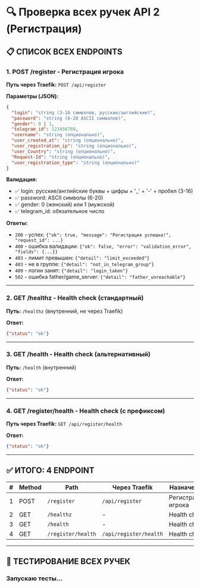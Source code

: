 # 🔍 Проверка всех ручек API 2 (Регистрация)

## 📋 СПИСОК ВСЕХ ENDPOINTS

### 1. POST /register - Регистрация игрока
**Путь через Traefik:** `POST /api/register`

**Параметры (JSON):**
```json
{
  "login": "string (3-16 символов, русские/английские)",
  "password": "string (6-20 ASCII символов)",
  "gender": 0 | 1,
  "telegram_id": 123456789,
  "username": "string (опционально)",
  "user_created_at": "string (опционально)",
  "user_registration_ip": "string (опционально)",
  "user_Country": "string (опционально)",
  "Request-Id": "string (опционально)",
  "user_registration_type": "string (опционально)"
}
```

**Валидация:**
- ✅ login: русские/английские буквы + цифры + '_' + '-' + пробел (3-16)
- ✅ password: ASCII символы (6-20)
- ✅ gender: 0 (женский) или 1 (мужской)
- ✅ telegram_id: обязательное число

**Ответы:**
- `200` - успех: `{"ok": true, "message": "Регистрация успешна!", "request_id": ...}`
- `400` - ошибка валидации: `{"ok": false, "error": "validation_error", "fields": {...}}`
- `403` - лимит превышен: `{"detail": "limit_exceeded"}`
- `403` - не в группе: `{"detail": "not_in_telegram_group"}`
- `409` - логин занят: `{"detail": "login_taken"}`
- `502` - ошибка father/game_server: `{"detail": "father_unreachable"}`

---

### 2. GET /healthz - Health check (стандартный)
**Путь:** `/healthz` (внутренний, не через Traefik)

**Ответ:**
```json
{"status": "ok"}
```

---

### 3. GET /health - Health check (альтернативный)
**Путь:** `/health` (внутренний)

**Ответ:**
```json
{"status": "ok"}
```

---

### 4. GET /register/health - Health check (с префиксом)
**Путь через Traefik:** `GET /api/register/health`

**Ответ:**
```json
{"status": "ok"}
```

---

## ✅ ИТОГО: 4 ENDPOINT

| # | Method | Path | Через Traefik | Назначение |
|---|--------|------|---------------|------------|
| 1 | POST | `/register` | `/api/register` | Регистрация игрока |
| 2 | GET | `/healthz` | - | Health check |
| 3 | GET | `/health` | - | Health check |
| 4 | GET | `/register/health` | `/api/register/health` | Health check |

---

## 🧪 ТЕСТИРОВАНИЕ ВСЕХ РУЧЕК

### Запускаю тесты...
